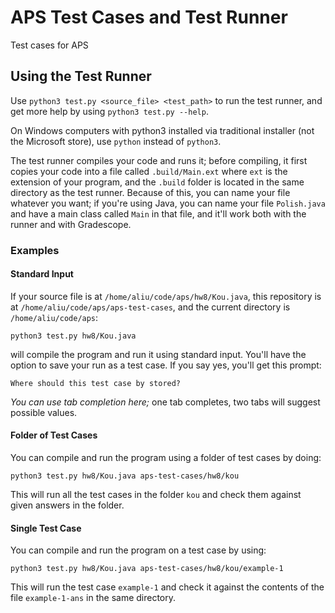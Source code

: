 # APS Test Cases and Test Runner
Test cases for APS

## Using the Test Runner
Use `python3 test.py <source_file> <test_path>` to run the test runner, and get more
help by using `python3 test.py --help`.

On Windows computers with python3 installed via traditional installer (not the
Microsoft store), use `python` instead of `python3`.

The test runner compiles your code and runs it; before compiling, it first copies
your code into a file called `.build/Main.ext` where `ext` is the extension of your
program, and the `.build` folder is located in the same directory as the test
runner. Because of this, you can name your file whatever you want; if you're using
Java, you can name your file `Polish.java` and have a main class called `Main` in
that file, and it'll work both with the runner and with Gradescope.

### Examples

#### Standard Input
If your source file is at `/home/aliu/code/aps/hw8/Kou.java`, this repository is
at `/home/aliu/code/aps/aps-test-cases`, and the current directory is `/home/aliu/code/aps`:

```
python3 test.py hw8/Kou.java
```

will compile the program and run it using standard input. You'll have the option
to save your run as a test case. If you say yes, you'll get this prompt:

```
Where should this test case by stored?
```

*You can use tab completion here;* one tab completes, two tabs will suggest possible
values.

#### Folder of Test Cases
You can compile and run the program using a folder of test cases by doing:

```
python3 test.py hw8/Kou.java aps-test-cases/hw8/kou
```

This will run all the test cases in the folder `kou` and check them against
given answers in the folder.

#### Single Test Case
You can compile and run the program on a test case by using:

```
python3 test.py hw8/Kou.java aps-test-cases/hw8/kou/example-1
```

This will run the test case `example-1` and check it against the contents of the
file `example-1-ans` in the same directory.
